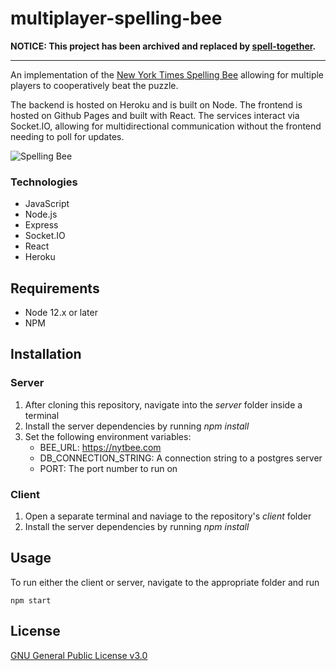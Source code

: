 # multiplayer-spelling-bee


**NOTICE: This project has been archived and replaced by [spell-together](https://github.com/daltonscharff/spell-together).**

------------

An implementation of the [New York Times Spelling Bee](https://www.nytimes.com/puzzles/spelling-bee) allowing for multiple players to cooperatively beat the puzzle.

The backend is hosted on Heroku and is built on Node. The frontend is hosted on Github Pages and built with React. The services interact via Socket.IO, allowing for multidirectional communication without the frontend needing to poll for updates.

![Spelling Bee](https://i.imgur.com/R3mha9g.png)

### Technologies
* JavaScript
* Node.js
* Express
* Socket.IO
* React
* Heroku

## Requirements
* Node 12.x or later
* NPM

## Installation
### Server
1. After cloning this repository, navigate into the *server* folder inside a terminal
1. Install the server dependencies by running *npm install*
1. Set the following environment variables:
    * BEE_URL: https://nytbee.com
    * DB_CONNECTION_STRING: A connection string to a postgres server
    * PORT: The port number to run on

### Client
1. Open a separate terminal and naviage to the repository's *client* folder
1. Install the server dependencies by running *npm install*

## Usage
To run either the client or server, navigate to the appropriate folder and run
```
npm start
```

## License
[GNU General Public License v3.0](https://github.com/daltonscharff/multiplayer-spelling-bee/blob/master/LICENSE)
